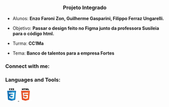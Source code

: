 <h3 align="center">Projeto Integrado</h3>

- Alunos: **Enzo Faroni Zon, Guilherme Gasparini, Filippo Ferraz Ungarelli.**

- Objetivo: **Passar o design feito no Figma junto da professora Susileia para o código html.**

- Turma: **CC1Ma**

- Tema: **Banco de talentos para a empresa Fortes**

<h3 align="left">Connect with me:</h3>
<p align="left">
</p>

<h3 align="left">Languages and Tools:</h3>
<p align="left"> <a href="https://www.w3schools.com/css/" target="_blank" rel="noreferrer"> <img src="https://raw.githubusercontent.com/devicons/devicon/master/icons/css3/css3-original-wordmark.svg" alt="css3" width="40" height="40"/> </a> <a href="https://www.w3.org/html/" target="_blank" rel="noreferrer"> <img src="https://raw.githubusercontent.com/devicons/devicon/master/icons/html5/html5-original-wordmark.svg" alt="html5" width="40" height="40"/> </a> </p>
